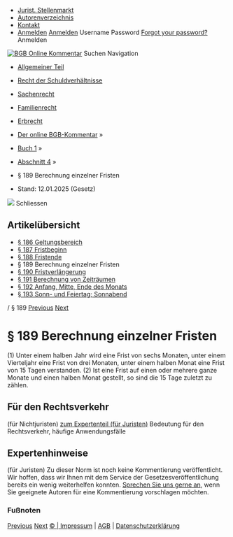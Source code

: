   * [Jurist. Stellenmarkt](https://bgb.kommentar.de/Buch-1/Abschnitt-4/</job-board> "Jurist. Stellenmarkt")
  * [Autorenverzeichnis](https://bgb.kommentar.de/Buch-1/Abschnitt-4/</Autorenverzeichnis> "Autorenverzeichnis")
  * [Kontakt](https://bgb.kommentar.de/Buch-1/Abschnitt-4/</Kontakt>)
  * [Anmelden](https://bgb.kommentar.de/Buch-1/Abschnitt-4/<#login> "show login form") [Anmelden](https://bgb.kommentar.de/Buch-1/Abschnitt-4/<#> "hide login form") Username Password
[Forgot your password?](https://bgb.kommentar.de/Buch-1/Abschnitt-4/</user/forgotpassword>) Anmelden 


[![BGB Online Kommentar](https://bgb.kommentar.de/extension/bgb/design/bgb/images/logo.png)](https://bgb.kommentar.de/Buch-1/Abschnitt-4/</> "BGB Online Kommentar")
Suchen
Navigation
  * [Allgemeiner Teil](https://bgb.kommentar.de/Buch-1/Abschnitt-4/</Buch-1>)
  * [Recht der Schuldverhältnisse](https://bgb.kommentar.de/Buch-1/Abschnitt-4/</Buch-2>)
  * [Sachenrecht](https://bgb.kommentar.de/Buch-1/Abschnitt-4/</Buch-3>)
  * [Familienrecht](https://bgb.kommentar.de/Buch-1/Abschnitt-4/</Buch-4>)
  * [Erbrecht](https://bgb.kommentar.de/Buch-1/Abschnitt-4/</Buch-5>)


  * [Der online BGB-Kommentar](https://bgb.kommentar.de/Buch-1/Abschnitt-4/</>) »
  * [Buch 1](https://bgb.kommentar.de/Buch-1/Abschnitt-4/</Buch-1>) »
  * [Abschnitt 4](https://bgb.kommentar.de/Buch-1/Abschnitt-4/</Buch-1/Abschnitt-4>) »
  * § 189 Berechnung einzelner Fristen 
  * Stand: 12.01.2025 (Gesetz) 


![](https://vg01.met.vgwort.de/na/1c9909529ead4f509072c06d9081a7d5)
Schliessen 
## Artikelübersicht
  * [ § 186 Geltungsbereich ](https://bgb.kommentar.de/Buch-1/Abschnitt-4/</Buch-1/Abschnitt-4/Geltungsbereich>)
  * [ § 187 Fristbeginn ](https://bgb.kommentar.de/Buch-1/Abschnitt-4/</Buch-1/Abschnitt-4/Fristbeginn>)
  * [ § 188 Fristende ](https://bgb.kommentar.de/Buch-1/Abschnitt-4/</Buch-1/Abschnitt-4/Fristende>)
  * § 189 Berechnung einzelner Fristen 
  * [ § 190 Fristverlängerung ](https://bgb.kommentar.de/Buch-1/Abschnitt-4/</Buch-1/Abschnitt-4/Fristverlaengerung>)
  * [ § 191 Berechnung von Zeiträumen ](https://bgb.kommentar.de/Buch-1/Abschnitt-4/</Buch-1/Abschnitt-4/Berechnung-von-Zeitraeumen>)
  * [ § 192 Anfang, Mitte, Ende des Monats ](https://bgb.kommentar.de/Buch-1/Abschnitt-4/</Buch-1/Abschnitt-4/Anfang-Mitte-Ende-des-Monats>)
  * [ § 193 Sonn- und Feiertag; Sonnabend ](https://bgb.kommentar.de/Buch-1/Abschnitt-4/</Buch-1/Abschnitt-4/Sonn-und-Feiertag-Sonnabend>)


/ § 189 
[Previous](https://bgb.kommentar.de/Buch-1/Abschnitt-4/</Buch-1/Abschnitt-4/Fristende> "§ 188 Fristende") [Next](https://bgb.kommentar.de/Buch-1/Abschnitt-4/</Buch-1/Abschnitt-4/Fristverlaengerung> "§ 190 Fristverlängerung")
# § 189 Berechnung einzelner Fristen
(1) Unter einem halben Jahr wird eine Frist von sechs Monaten, unter einem Vierteljahr eine Frist von drei Monaten, unter einem halben Monat eine Frist von 15 Tagen verstanden.
(2) Ist eine Frist auf einen oder mehrere ganze Monate und einen halben Monat gestellt, so sind die 15 Tage zuletzt zu zählen.
## Für den Rechtsverkehr 
(für Nichtjuristen)
[zum Expertenteil (für Juristen)](https://bgb.kommentar.de/Buch-1/Abschnitt-4/<#expertenhinweise>)
Bedeutung für den Rechtsverkehr, häufige Anwendungsfälle
## Expertenhinweise
(für Juristen)
Zu dieser Norm ist noch keine Kommentierung veröffentlicht. Wir hoffen, dass wir Ihnen mit dem Service der Gesetzesveröffentlichung bereits ein wenig weiterhelfen konnten. [Sprechen Sie uns gerne an](https://bgb.kommentar.de/Buch-1/Abschnitt-4/</Kontakt>), wenn Sie geeignete Autoren für eine Kommentierung vorschlagen möchten. 
### Fußnoten
[Previous](https://bgb.kommentar.de/Buch-1/Abschnitt-4/</Buch-1/Abschnitt-4/Fristende> "§ 188 Fristende") [Next](https://bgb.kommentar.de/Buch-1/Abschnitt-4/</Buch-1/Abschnitt-4/Fristverlaengerung> "§ 190 Fristverlängerung")
[© | Impressum](https://bgb.kommentar.de/Buch-1/Abschnitt-4/</Kontakt>) | [AGB](https://bgb.kommentar.de/Buch-1/Abschnitt-4/</AGB>) | [Datenschutzerklärung](https://bgb.kommentar.de/Buch-1/Abschnitt-4/</Datenschutzerklaerung-fuer-Leser>)
